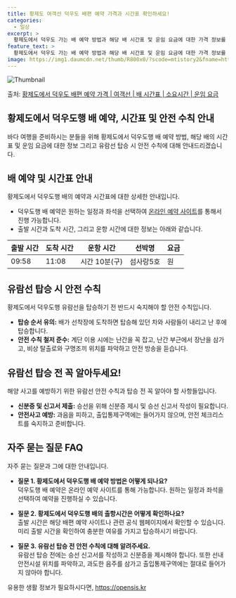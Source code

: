 ```yaml
---
title: 황제도 여객선 덕우도 배편 예약 가격과 시간표 확인하세요!
categories:
  - 일상
excerpt: >
  황제도에서 덕우도 가는 배 예약 방법과 해당 배 시간표 및 운임 요금에 대한 가격 정보를 안내 드리겠습니다. 안전하고 재밋는 덕우도행 여행을 위해 아래 정보 참고하시기 바랍니다. 덕우도행 배편 예약하기 👈 클릭황제도에서 덕우도행 배 시간표출발 시간도착 시간소요 시간선박명요금09:5811:081시간 10분(구)섬사랑5호.원덕우도행 배편 예약하기 👈 클릭황제도에서 덕우도행 여객선 탑승 시 이용수칙황제도에서 덕우도행 배 출항시간을 확인하고 충분한 여유시간을 가지도록 합니다. 선박에 탑승하기 전, 안전수칙을 숙지하고 준비합니다. 중요한 내용:탑승 순서 유의: 배가 선착장에 도착하면 탑승해 있던 차와 사람들이 내리고 난 후에 탑승합니다.안전 수칙 철저 준수: 계단 이용 시에는 난간을 꼭 잡고, 난간 부근에서 장난..
feature_text: >
  황제도에서 덕우도 가는 배 예약 방법과 해당 배 시간표 및 운임 요금에 대한 가격 정보를 안내 드리겠습니다. 안전하고 재밋는 덕우도행 여행을 위해 아래 정보 참고하시기 바랍니다. 덕우도행 배편 예약하기 👈 클릭황제도에서 덕우도행 배 시간표출발 시간도착 시간소요 시간선박명요금09:5811:081시간 10분(구)섬사랑5호.원덕우도행 배편 예약하기 👈 클릭황제도에서 덕우도행 여객선 탑승 시 이용수칙황제도에서 덕우도행 배 출항시간을 확인하고 충분한 여유시간을 가지도록 합니다. 선박에 탑승하기 전, 안전수칙을 숙지하고 준비합니다. 중요한 내용:탑승 순서 유의: 배가 선착장에 도착하면 탑승해 있던 차와 사람들이 내리고 난 후에 탑승합니다.안전 수칙 철저 준수: 계단 이용 시에는 난간을 꼭 잡고, 난간 부근에서 장난..
image: https://img1.daumcdn.net/thumb/R800x0/?scode=mtistory2&fname=https%3A%2F%2Fblog.kakaocdn.net%2Fdn%2Fn6qeL%2FbtsHDARYc3s%2FBRCCVZ1lBZpQLTeB7mJMS1%2Fimg.webp
---
```


![Thumbnail](https://img1.daumcdn.net/thumb/R800x0/?scode=mtistory2&fname=https%3A%2F%2Fblog.kakaocdn.net%2Fdn%2Fn6qeL%2FbtsHDARYc3s%2FBRCCVZ1lBZpQLTeB7mJMS1%2Fimg.webp)

<p>출처: <a href="https://opensis.kr/entry/%ED%99%A9%EC%A0%9C%EB%8F%84%EC%97%90%EC%84%9C-%EB%8D%95%EC%9A%B0%EB%8F%84-%EB%B0%B0%ED%8E%B8-%EC%98%88%EC%95%BD-%EA%B0%80%EA%B2%A9-%EC%97%AC%EA%B0%9D%EC%84%A0-%EB%B0%B0-%EC%8B%9C%EA%B0%84%ED%91%9C-%EC%86%8C%EC%9A%94%EC%8B%9C%EA%B0%84-%EC%9A%B4%EC%9E%84-%EC%9A%94%EA%B8%88" rel="dofollow">황제도에서 덕우도 배편 예약 가격 | 여객선 | 배 시간표 | 소요시간 | 운임 요금</a> </p>

## 황제도에서 덕우도행 배 예약, 시간표 및 안전 수칙 안내



바다 여행을 준비하시는 분들을 위해 황제도에서 덕우도행 배 예약 방법, 해당 배의 시간표 및 운임 요금에 대한 정보 그리고 유람선 탑승 시
안전 수칙에 대해 안내드리겠습니다.



## 배 예약 및 시간표 안내

황제도에서 덕우도행 배의 예약과 시간표에 대한 상세한 안내입니다.

  * 덕우도행 배 예약은 원하는 일정과 좌석을 선택하여 [온라인 예약 사이트](https://opensis.kr/entry/%ED%99%A9%EC%A0%9C%EB%8F%84%EC%97%90%EC%84%9C-%EB%8D%95%EC%9A%B0%EB%8F%84-%EB%B0%B0%ED%8E%B8-%EC%98%88%EC%95%BD-%EA%B0%80%EA%B2%A9-%EC%97%AC%EA%B0%9D%EC%84%A0-%EB%B0%B0-%EC%8B%9C%EA%B0%84%ED%91%9C-%EC%86%8C%EC%9A%94%EC%8B%9C%EA%B0%84-%EC%9A%B4%EC%9E%84-%EC%9A%94%EA%B8%88)를 통해서 진행 가능합니다.
  * 출발 시간과 도착 시간, 그리고 운항 시간에 대한 정보는 아래와 같습니다.

**출발 시간** | **도착 시간** | **운항 시간** | **선박명** | **요금**  
---|---|---|---|---  
09:58 | 11:08 | 시간 10분(구) | 섬사랑5호 | 원  
  


## 유람선 탑승 시 안전 수칙

황제도에서 덕우도행 유람선을 탑승하기 전 반드시 숙지해야 할 안전 수칙입니다.

  * **탑승 순서 유의:** 배가 선착장에 도착하면 탑승해 있던 차와 사람들이 내리고 난 후에 탑승합니다.
  * **안전 수칙 철저 준수:** 계단 이용 시에는 난간을 꼭 잡고, 난간 부근에서 장난을 삼가고, 비상 탈출로와 구명조끼 위치를 파악하고 안전 방송을 듣습니다.



## 유람선 탑승 전 꼭 알아두세요!

해양 사고를 예방하기 위한 유람선 안전 수칙과 탑승 전 꼭 알아야 할 사항들입니다.

  * **신분증 및 신고서 제출:** 승선을 위해 신분증 제시 및 승선 신고서 작성이 필요합니다.
  * **안전사고 예방:** 과음을 피하고, 출입통제구역에는 들어가지 않으며, 안전 체크리스트를 숙지하고 준비합니다.



## 자주 묻는 질문 FAQ

자주 묻는 질문과 그에 대한 안내입니다.

  * **질문 1. 황제도에서 덕우도행 배 예약 방법은 어떻게 되나요?**  
덕우도행 배 예약은 온라인 예약 사이트를 통해 가능합니다. 원하는 일정과 좌석을 선택하여 예약을 진행하실 수 있습니다.

  * **질문 2. 황제도에서 덕우도행 배의 출항시간은 어떻게 확인하나요?**  
출발 시간은 해당 배편 예약 사이트나 관련 공식 웹페이지에서 확인할 수 있습니다. 미리 출발 시간을 확인하여 충분한 여유를 가지고 탑승하시기
바랍니다.

  * **질문 3. 유람선 탑승 전 안전 수칙에 대해 알려주세요.**  
유람선 탑승 전에는 승선 신고서를 작성하고 신분증을 제시해야 합니다. 또한 선내 안전시설 위치를 파악하고, 과도한 음주를 삼가고
출입통제구역에는 절대로 들어가지 않아야 합니다.



 

유용한 생활 정보가 필요하시다면, <a href="https://opensis.kr" rel="dofollow">https://opensis.kr</a>


